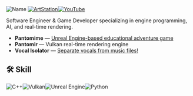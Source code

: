 <img alt="Name" src="https://img.shields.io/badge/Jarod%20Castillo-0A66C2?style=for-the-badge&logoColor=white"> 
<a href="https://www.artstation.com/jarodcastillo"><img alt="ArtStation" src="https://img.shields.io/badge/ArtStation-13AFF0?style=for-the-badge&logo=artstation&logoColor=white"></a><a href="https://www.youtube.com/@jarodcastillo"><img alt="YouTube" src="https://img.shields.io/badge/YouTube-FF0000?style=for-the-badge&logo=youtube&logoColor=white"></a>

Software Engineer & Game Developer specializing in engine programming, AI, and real-time rendering.

- **Pantomime** — [Unreal Engine-based educational adventure game](https://store.steampowered.com/app/1375630/Pantomime/)
- **Pantomir** — Vulkan real-time rendering engine
- **Vocal Isolator** — [Separate vocals from music files!](https://huggingface.co/spaces/Smotto/Vocal-Isolator)

## 🛠 Skill
![C++](https://img.shields.io/badge/C++-00599C?style=for-the-badge&logo=cplusplus&logoColor=white)![Vulkan](https://img.shields.io/badge/Vulkan-AC162C?style=for-the-badge&logo=vulkan&logoColor=white)![Unreal Engine](https://img.shields.io/badge/Unreal_Engine-313131?style=for-the-badge&logo=unrealengine&logoColor=white)![Python](https://img.shields.io/badge/Python-3776AB?style=for-the-badge&logo=python&logoColor=white)
